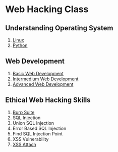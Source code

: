 # Web Hacking Class

## Understanding Operating System

1. [Linux](https://github.com/SEUNGHO-Y00/Web-Hacking-Class/blob/main/LinuxStudy.md)
2. [Python](https://github.com/SEUNGHO-Y00/Web-Hacking-Class/blob/main/PythonStudy.md)

## Web Development

1. [Basic Web Development](https://github.com/SEUNGHO-Y00/Web-Hacking-Class/blob/main/Basic%20Web%20Development.md)
2. [Intermedium Web Development](https://github.com/SEUNGHO-Y00/Web-Hacking-Class/blob/main/Intermedium%20Web%20Development.md)
3. [Advanced Web Development](https://github.com/SEUNGHO-Y00/Web-Hacking-Class/blob/main/Advanced%20Web%20Development.md)

## Ethical Web Hacking Skills

1. [Burp Suite](https://github.com/SEUNGHO-Y00/Web-Hacking-Class/blob/main/BurpSuiteBasic.md)
2. SQL Injection
3. Union SQL Injection
4. Error Based SQL Injection
5. Find SQL Injection Point
6. XSS Vulnerability
7. [XSS Attach](https://github.com/SEUNGHO-Y00/Web-Hacking-Class/tree/main)
